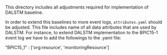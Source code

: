 This directory includes all adjustments required for implementation of DALSTM baseline. 

In order to extend this baselines to more event logs, `attributes.yaml` should be adjusted. This file includes name of all data attributes that are used by DALSTM. For instance, to extend DALSTM implementation to the BPIC15-1 event log we have to add the followings to the .yaml file:

"BPIC15_1" : ['org:resource', 'monitoringResource']
